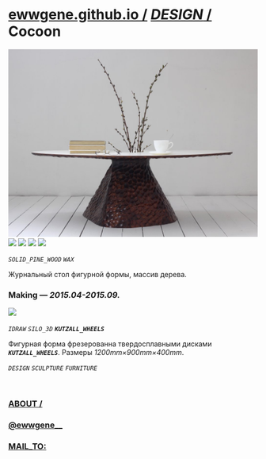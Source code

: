 ﻿
# [ewwgene.github.io /](https://ewwgene.github.io/) [_DESIGN_ /](https://ewwgene.github.io/DESIGN) Cocoon

[![Cocoon](/100.jpg)](https://ewwgene.github.io/Cocoon/Carousel)<br> <a id="101" href="https://ewwgene.github.io/Cocoon/Carousel/#101"><img src="https://ewwgene.github.io/Cocoon/101.jpg" height="66"></a> <a id="102" href="https://ewwgene.github.io/Cocoon/Carousel/#102"><img src="https://ewwgene.github.io/Cocoon/102.jpg" height="66"></a> <a id="110" href="https://ewwgene.github.io/Cocoon/Carousel/#110"><img src="https://ewwgene.github.io/Cocoon/110.jpg" height="66"></a> <a id="111" href="https://ewwgene.github.io/Cocoon/Carousel/#111"><img src="https://ewwgene.github.io/Cocoon/111.jpg" height="66"></a> <a id="text">&#160;</a>

_`SOLID_PINE_WOOD`_ _`WAX`_ 

Журнальный стол фигурной формы, массив дерева.

### Making — _2015.04-2015.09._
<a id="200m" href="https://ewwgene.github.io/Cocoon/Carousel/#200m"><img src="https://ewwgene.github.io/Cocoon/Making/200.jpg" height="66"></a>  

_`IDRAW`_ _`SILO_3D`_  _**`KUTZALL_WHEELS`**_ 

Фигурная форма фрезерованна твердосплавными дисками  _**`KUTZALL_WHEELS`**_. Размеры _1200mm&times;900mm&times;400mm_.



_`DESIGN`_ _`SCULPTURE`_ _`FURNITURE`_ 

<br> 

### [ABOUT /](https://ewwgene.github.io/ABOUT)
### [@ewwgene__](https://instagram.com/ewwgene__?igshid=YmMyMTA2M2Y=)
### [MAIL_TO:](mailto:r0cam@me.com)
